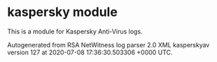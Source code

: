 # kaspersky module

This is a module for Kaspersky Anti-Virus logs.

Autogenerated from RSA NetWitness log parser 2.0 XML kasperskyav version 127
at 2020-07-08 17:36:30.503306 +0000 UTC.

